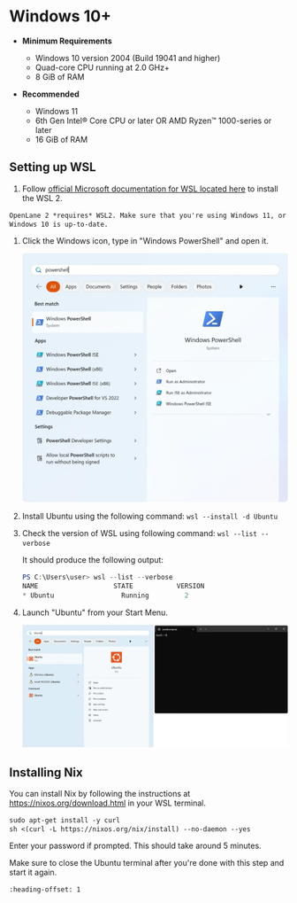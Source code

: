 # Windows 10+

* **Minimum Requirements**
    * Windows 10 version 2004 (Build 19041 and higher)
    * Quad-core CPU running at 2.0 GHz+
    * 8 GiB of RAM
    
* **Recommended**
    * Windows 11
    * 6th Gen Intel® Core CPU or later OR AMD Ryzen™️ 1000-series or later
    * 16 GiB of RAM

## Setting up WSL

1. Follow [official Microsoft documentation for WSL located here](https://docs.microsoft.com/en-us/windows/wsl/install) to install the WSL 2.


```{note}
OpenLane 2 *requires* WSL2. Make sure that you're using Windows 11, or
Windows 10 is up-to-date.
```

1. Click the Windows icon, type in "Windows PowerShell" and open it.

    ![The Windows 11 Start Menu with "powershell" typed into the search box, showing "Windows PowerShell" as the first match](../wsl/powershell.webp)

1. Install Ubuntu using the following command: `wsl --install -d Ubuntu`

1. Check the version of WSL using following command: `wsl --list --verbose`

    It should produce the following output:

    ```powershell
    PS C:\Users\user> wsl --list --verbose
    NAME                   STATE           VERSION
    * Ubuntu                 Running         2
    ```

1. Launch "Ubuntu" from your Start Menu.

    ![The Windows 11 Start Menu showing a search for the "Ubuntu" app, next to which is a window of the Windows Terminal which opens after clicking it](../wsl/wsl.webp)

## Installing Nix

You can install Nix by following the instructions at https://nixos.org/download.html
in your WSL terminal.

```console
sudo apt-get install -y curl
sh <(curl -L https://nixos.org/nix/install) --no-daemon --yes
```

Enter your password if prompted. This should take around 5 minutes.

Make sure to close the Ubuntu terminal after you're done with this step and
start it again.

```{include} _common.md
:heading-offset: 1
```

